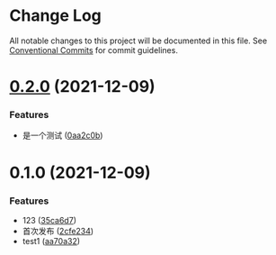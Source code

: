 # Change Log

All notable changes to this project will be documented in this file.
See [Conventional Commits](https://conventionalcommits.org) for commit guidelines.

# [0.2.0](https://github.com/flyflter/gpmbc-web/compare/v0.1.0...v0.2.0) (2021-12-09)


### Features

* 是一个测试 ([0aa2c0b](https://github.com/flyflter/gpmbc-web/commit/0aa2c0b345052ad05b080a857963d7cb6ddc7d54))





# 0.1.0 (2021-12-09)


### Features

* 123 ([35ca6d7](https://github.com/flyflter/gpmbc-web/commit/35ca6d7d723010fe7224842b734a6330a5a16109))
* 首次发布 ([2cfe234](https://github.com/flyflter/gpmbc-web/commit/2cfe23446a8e7c7fb6ff9e98e0e0a05ffd8aebe9))
* test1 ([aa70a32](https://github.com/flyflter/gpmbc-web/commit/aa70a327b580dcc99e71c93015c448f9c5ae3eec))

